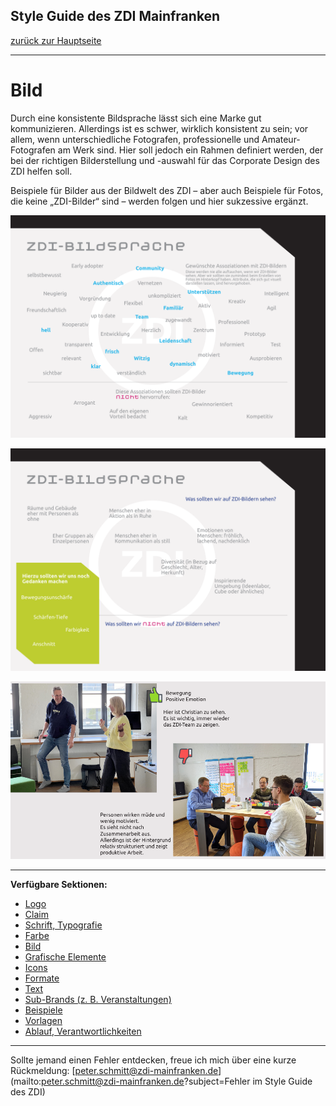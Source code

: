 ## Style Guide des ZDI Mainfranken
[zurück zur Hauptseite](Readme.md)

---

# Bild
Durch eine konsistente Bildsprache lässt sich eine Marke gut kommunizieren. Allerdings ist es schwer, wirklich konsistent zu sein; vor allem, wenn unterschiedliche Fotografen, professionelle und Amateur-Fotografen am Werk sind. Hier soll jedoch ein Rahmen definiert werden, der bei der richtigen Bilderstellung und -auswahl für das Corporate Design des ZDI helfen soll.

Beispiele für Bilder aus der Bildwelt des ZDI – aber auch Beispiele für Fotos, die keine „ZDI-Bilder“ sind – werden folgen und hier sukzessive ergänzt.

![ZDI Bildsprache](/images/ZDI-Bildsprache.png)

![ZDI Bildsprache 2](/images/ZDI-Bildsprache-2.png)

![Bildsprache Beispiele](/images/Bildsprache-01.png)


---

**Verfügbare Sektionen:**

* [Logo](Logo.md)
* [Claim](Claim.md)
* [Schrift, Typografie](Schrift_Typografie.md)
* [Farbe](Farbe.md)
* [Bild](Bild.md)
* [Grafische Elemente](Grafische_Elemente.md)
* [Icons](Icons.md)
* [Formate](Formate.md)
* [Text](Text.md)
* [Sub-Brands (z. B. Veranstaltungen)](Subbrands_zB_Veranstaltungen.md)
* [Beispiele](Beispiele.md)
* [Vorlagen](Vorlagen.md)
* [Ablauf, Verantwortlichkeiten](Ablauf_Verantwortlichkeiten.md)


---

Sollte jemand einen Fehler entdecken, freue ich mich über eine kurze Rückmeldung: [peter.schmitt@zdi-mainfranken.de](mailto:peter.schmitt@zdi-mainfranken.de?subject=Fehler im Style Guide des ZDI)